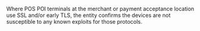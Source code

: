 Where POS POI terminals at the merchant or payment acceptance location use SSL and/or early TLS, the entity confirms the devices are not susceptible to any known exploits for those protocols.